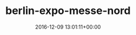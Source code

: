 ---
title:		"berlin-expo-messe-nord"
type:		"upload"
description:		"TBC"
date:		"2016-12-09 13:01:11+00:00"
album:		"city"
filename:		"berlin-expo-messe-nord.md"
series:		""
cl_public_id:		"city/berlin-expo-messe-nord"
cl_version:		1497000191
format:		"tiff"
bytes:		3306448
width:		2560
height:		1440
exposure_mode:		"Auto"
program:		"Aperture-priority AE"
aperture:		"7.1"
focal_length:		"24.0 mm"
iso:		"250"
shutter_speed:		"1/160"
metering:		"Multi-segment"
flash:		"Off, Did not fire"
white_balance:		"As Shot"
colour_temp:		"5800"
has_crop:		"true"
orientation:		"Horizontal (normal)"
camera_model:		"NIKON D800"
lens_info:		"24-70mm f/2.8"
artist:		"No artist info"
x_resolution:		"300"
y_resolution:		"300"
---